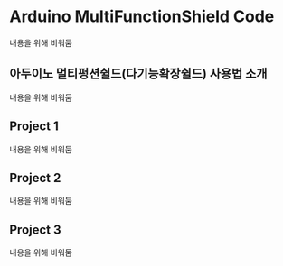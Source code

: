 # Arduino MultiFunctionShield Code

내용을 위해 비워둠


## 아두이노 멀티펑션쉴드(다기능확장쉴드) 사용법 소개

내용을 위해 비워둠


## Project 1

내용을 위해 비워둠

## Project 2

내용을 위해 비워둠

## Project 3

내용을 위해 비워둠
